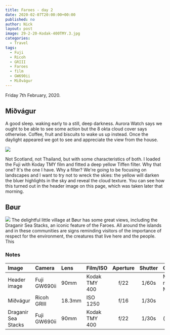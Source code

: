 ```yaml
---
title: Faroes - day 2
date: 2020-02-07T20:00:00+00:00
published: no
author: Nick
layout: post
image: 29-2-20-Kodak-400TMY.3.jpg
categories:
  - Travel
tags:
  - Fuji
  - Ricoh
  - GRIII
  - Faroes
  - film
  - GW690ii
  - Miðvágur
---
```

Friday 7th February, 2020. 

## Miðvágur
A good sleep. waking early to a still, deep darkness. Aurora Watch says we ought to be able to see some action but the 8 okta cloud cover says otherwise. Coffee, fruit and biscuits to wake us up instead. Once the daylight appeared we got to see and appreciate the view from the house.

![]({{site.baseurl}}/img/R0000443.jpg)

Not Scotland, not Thailand, but with some characteristics of both. I loaded the Fuji with Koday TMY film and fitted a deep yellow Tiffen filter. Why that one? It's the one I have. Why a filter? We're going to be focusing on landscapes and I want to try not to wreck the skies: the yellow will darken the bluer highlights in the sky and reveal the cloud texture. You can see how this turned out in the header image on this page, which was taken later that morning.

## Bøur
![]({{site.baseurl}}/img/29-2-20-Kodak-400TMY.4.jpg)
The delightful little village at Bøur has some great views, including the Draganir Sea Stacks, an iconic feature of the Faroes. All around the islands and in these communities are signs reminding visitors of the importance of respect for the environment, the creatures that live here and the people. This 

### Notes

Image|Camera|Lens|Film/ISO|Aperture|Shutter|Comment
:----|:-----|:---|:---|:------:|:----:|:------
Header image|Fuji GW690ii|90mm|Kodak TMY 400|f/22|1/60s|Morning rays at Miðvágur.
Miðvágur|Ricoh GRIII|18.3mm|ISO 1250|f/16|1/30s|
Draganir Sea Stacks|Fuji GW690ii|90mm|Kodak TMY 400|f/22|1/30s|(cropped)

